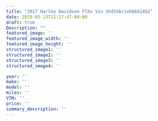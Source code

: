 ```yaml
---
title: "2017 Harley Davidson Flhx Vin 1hd1kbc1xhb661452"
date: 2019-03-23T12:27:47-04:00
draft: true
Description: ""
featured_image: ''
featured_image_width: ''
featured_image_height: ''
structured_image1: ''
structured_image2: ''
structured_image3: ''
structured_image4: ''

year: ''
make: ''
model: ''
miles: ''
VIN: ''
price: ''
summary_description: ''
---
```

